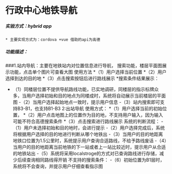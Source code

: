 # 行政中心地铁导航
##### 实验方式：hybrid app
    * 主要实现方式为：cordova +vue 借助的api为高德  
##### 功能描述：
 ###1.站内导航：主要在地铁站内对位置信息进行导航，
   搜索功能，楼层平面图展示功能，点击单个图片可查看大图
   使用方法
   *（1）用户选择当前位置
   *（2）用户选择到达的目的地
   *（3）点击搜索按钮后进行路线展示
 *搜索条件结果展示：
   - （1）同楼层位置不提供导航路线功能，已实地调研，同楼层的指示标牌众多，当用户选择初始和目的地点为同楼成时，系统将自动展示当前楼层的平面图
    -（2）当用户选择起始地点一致时，提示用户信息
    -（3）站内搜索即可支持B3-B1，也支持B1-B3
2:出站导航
  使用方式：
  *（1）用户选择当前的初始位置，
  *（2）用户点击地图上的位置作为目的地，不支持用户输入，因为输入可能不符合高德搜索条件
  *（3）点击搜索进行路线展示
系统的判断流程：
  -（1）用户未选择初始和目的地时，会进行提示
  -（2）用户选择完成后，系统将根据用户选择的目的地进行判断从哪个地铁出
  -（3）当用户的目的地距离地铁口位置为1.5公里时，系统提示用户查询合适路线，不给予路线废话
   -（4）当用户的目的地距离当前地铁的下一站或者上一站比较近时，提示用户从合适的地铁站出
    -（5）系统将采用localstroge的方式对已查询路线进行存储，减少后续查询相同路线得开销
不支持的搜索条件：
     -（6）初始位置为B1层时，系统将不会查询，并提示用户仔细查看指示图
